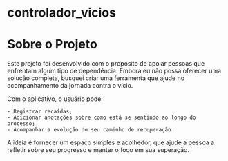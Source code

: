# controlador_vicios

# Sobre o Projeto

Este projeto foi desenvolvido com o propósito de apoiar pessoas que enfrentam algum tipo de dependência.
Embora eu não possa oferecer uma solução completa, busquei criar uma ferramenta que ajude no acompanhamento da jornada contra o vício.

Com o aplicativo, o usuário pode:

    - Registrar recaídas;
    - Adicionar anotações sobre como está se sentindo ao longo do processo;
    - Acompanhar a evolução do seu caminho de recuperação.

A ideia é fornecer um espaço simples e acolhedor, que ajude a pessoa a refletir sobre seu progresso e manter o foco em sua superação.